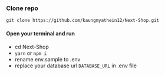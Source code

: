 ### Clone repo

```
git clone https://github.com/kaungmyathein12/Next-Shop.git
```

#### Open your terminal and run
- cd Next-Shop
- `yarn` or `npm i`
- rename env.sample to .env
- replace your database url `DATABASE_URL` in .env file
